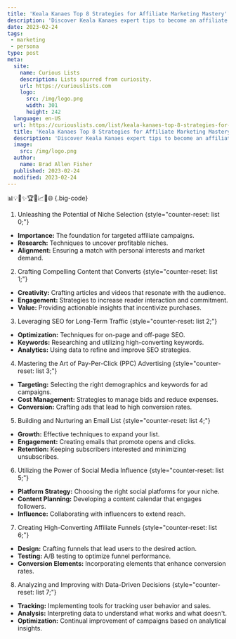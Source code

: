 ```yaml
---
title: 'Keala Kanaes Top 8 Strategies for Affiliate Marketing Mastery'
description: 'Discover Keala Kanaes expert tips to become an affiliate marketing master. Unleash your curiosity and unlock the secrets to success in this field.'
date: 2023-02-24
tags:
 - marketing
 - persona
type: post
meta:
  site:
    name: Curious Lists
    description: Lists spurred from curiosity.
    url: https://curiouslists.com
    logo:
      src: /img/logo.png
      width: 301
      height: 242
  language: en-US
  url: https://curiouslists.com/list/keala-kanaes-top-8-strategies-for-affiliate-marketing-mastery
  title: 'Keala Kanaes Top 8 Strategies for Affiliate Marketing Mastery'
  description: 'Discover Keala Kanaes expert tips to become an affiliate marketing master. Unleash your curiosity and unlock the secrets to success in this field.'
  image:
    src: /img/logo.png
  author:
    name: Brad Allen Fisher
  published: 2023-02-24
  modified: 2023-02-24
---
```



📊💡🔗✨🏆📢📈🤝🌐 {.big-code}

1. Unleashing the Potential of Niche Selection {style="counter-reset: list 0;"}
  - **Importance:** The foundation for targeted affiliate campaigns.
  - **Research:** Techniques to uncover profitable niches.
  - **Alignment:** Ensuring a match with personal interests and market demand.

2. Crafting Compelling Content that Converts {style="counter-reset: list 1;"}
  - **Creativity:** Crafting articles and videos that resonate with the audience.
  - **Engagement:** Strategies to increase reader interaction and commitment.
  - **Value:** Providing actionable insights that incentivize purchases.

3. Leveraging SEO for Long-Term Traffic {style="counter-reset: list 2;"}
  - **Optimization:** Techniques for on-page and off-page SEO.
  - **Keywords:** Researching and utilizing high-converting keywords.
  - **Analytics:** Using data to refine and improve SEO strategies.

4. Mastering the Art of Pay-Per-Click (PPC) Advertising {style="counter-reset: list 3;"}
  - **Targeting:** Selecting the right demographics and keywords for ad campaigns.
  - **Cost Management:** Strategies to manage bids and reduce expenses.
  - **Conversion:** Crafting ads that lead to high conversion rates.

5. Building and Nurturing an Email List {style="counter-reset: list 4;"}
  - **Growth:** Effective techniques to expand your list.
  - **Engagement:** Creating emails that promote opens and clicks.
  - **Retention:** Keeping subscribers interested and minimizing unsubscribes.

6. Utilizing the Power of Social Media Influence {style="counter-reset: list 5;"}
  - **Platform Strategy:** Choosing the right social platforms for your niche.
  - **Content Planning:** Developing a content calendar that engages followers.
  - **Influence:** Collaborating with influencers to extend reach.

7. Creating High-Converting Affiliate Funnels {style="counter-reset: list 6;"}
  - **Design:** Crafting funnels that lead users to the desired action.
  - **Testing:** A/B testing to optimize funnel performance.
  - **Conversion Elements:** Incorporating elements that enhance conversion rates.

8. Analyzing and Improving with Data-Driven Decisions {style="counter-reset: list 7;"}
  - **Tracking:** Implementing tools for tracking user behavior and sales.
  - **Analysis:** Interpreting data to understand what works and what doesn't.
  - **Optimization:** Continual improvement of campaigns based on analytical insights.